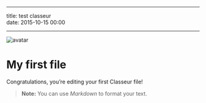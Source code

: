 <hr>
<p>title: test classeur<br>
date: 2015-10-15 00:00</p>
<hr>
<p><img src="https://i.imgur.com/yCF9zSo.jpg" alt="avatar"></p>
<h1 id="my-first-file">My first file</h1>
<p>Congratulations, you’re editing your first Classeur file!</p>
<blockquote>
<p><strong>Note:</strong> You can use <em>Markdown</em> to format your text.</p>
</blockquote>